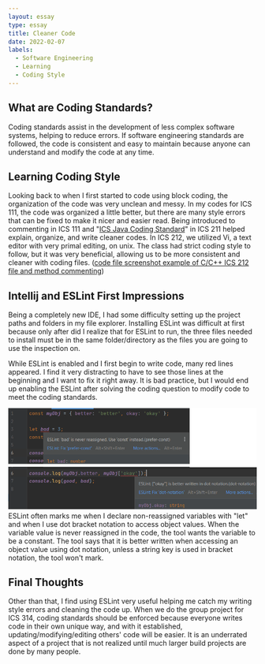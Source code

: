 ```yaml
---
layout: essay
type: essay
title: Cleaner Code
date: 2022-02-07
labels:
  - Software Engineering
  - Learning
  - Coding Style
---
```

## What are Coding Standards?
Coding standards assist in the development of less complex software systems, helping to reduce errors. If software engineering standards are followed, the code is consistent and easy to maintain because anyone can understand and modify the code at any time.

## Learning Coding Style
Looking back to when I first started to code using block coding, the organization of the code was very unclean and messy. In my codes for ICS 111, the code was organized a little better, but there are many style errors that can be fixed to make it nicer and easier read. Being introduced to commenting in ICS 111 and "<a href="http://courses.ics.hawaii.edu/ics211s21/morea/010.introduction/reading-java-coding-standard.html">ICS Java Coding Standard</a>" in ICS 211 helped explain, organize, and write cleaner codes. In ICS 212, we utilized Vi, a text editor with very primal editing, on unix. The class had strict coding style to follow, but it was very beneficial, allowing us to be more consistent and cleaner with coding files. (<a href="https://github.com/Louie808/Louie808.github.io/blob/master/images/ICS212_hw8_code_style.png">code file screenshot example of C/C++ ICS 212 file and method commenting</a>)

## Intellij and ESLint First Impressions
Being a completely new IDE, I had some difficulty setting up the project paths and folders in my file explorer. Installing ESLint was difficult at first because only after did I realize that for ESLint to run, the three files needed to install must be in the same folder/directory as the files you are going to use the inspection on.

While ESLint is enabled and I first begin to write code, many red lines appeared. I find it very distracting to have to see those lines at the beginning and I want to fix it right away. It is bad practice, but I would end up enabling the ESLint after solving the coding question to modify code to meet the coding standards.

<img class="ui large floated right image" src="../images/coding_const_dot.png">
ESLint often marks me when I declare non-reassigned variables with "let" and when I use dot bracket notation to access object values. When the variable value is never reassigned in the code, the tool wants the variable to be a constant. The tool says that it is better written when accessing an object value using dot notation, unless a string key is used in bracket notation, the tool won't mark.

## Final Thoughts
Other than that, I find using ESLint very useful helping me catch my writing style errors and cleaning the code up. When we do the group project for ICS 314, coding standards should be enforced because everyone writes code in their own unique way, and with it established, updating/modifying/editing others' code will be easier. It is an underrated aspect of a project that is not realized until much larger build projects are done by many people.

<br><br>
